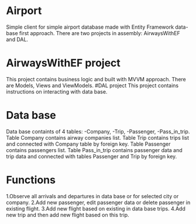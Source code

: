 # Airport
Simple client for simple airport database made with Entity Framework data-base first approach.
There are two projects in assembly: AirwaysWithEF and DAL.
# AirwaysWithEF project
This project contains business logic and built with MVVM approach.
There are Models, Views and ViewModels.
#DAL project
This project contains instructions on interacting with data base.
# Data base
Data base containts of 4 tables:
-Company, 
-Trip, 
-Passenger, 
-Pass_in_trip.
Table Company contains airway companies list. 
Table Trip contains trips list and connected with Company table by foreign key.
Table Passenger contains passengers list.
Table Pass_in_trip contains passenger data and trip data and connected with tables Passenger and Trip by foreign key.
# Functions
1.Observe all arrivals and departures in data base or for selected city or company. 
2.Add new passenger, edit passenger data or delete passenger in existing flight.
3.Add new flight based on existing in data base trips.
4.Add new trip and then add new flight based on this trip.
